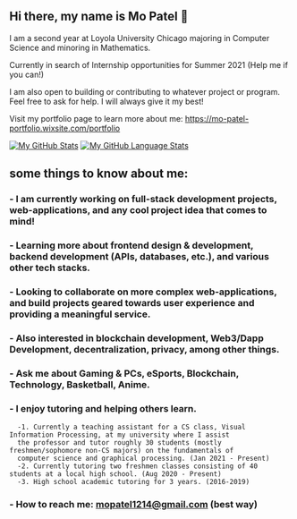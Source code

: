 ## Hi there, my name is Mo Patel 👋

I am a second year at Loyola University Chicago majoring in Computer Science and minoring in Mathematics.

Currently in search of Internship opportunities for Summer 2021 (Help me if you can!)

I am also open to building or contributing to whatever project or program. Feel free to ask for help. I will always give it my best!

Visit my portfolio page to learn more about me: https://mo-patel-portfolio.wixsite.com/portfolio




[![My GitHub Stats](https://github-readme-stats.vercel.app/api/?username=mopatel30&count_private=true&theme=tokyonight&showicons=true)]()
[![My GitHub Language Stats](https://github-readme-stats.vercel.app/api/top-langs/?username=mopatel30&langs_count=5&theme=tokyonight)]()




## some things to know about me:
### -  I am currently working on full-stack development projects, web-applications, and any cool project idea that comes to mind!
### -  Learning more about frontend design & development, backend development (APIs, databases, etc.), and various other tech stacks.
### -  Looking to collaborate on more complex web-applications, and build projects geared towards user experience and providing a meaningful service. 

### -  Also interested in blockchain development, Web3/Dapp Development, decentralization, privacy, among other things.
### -  Ask me about Gaming & PCs, eSports, Blockchain, Technology, Basketball, Anime.

### - I enjoy tutoring and helping others learn. 
      -1. Currently a teaching assistant for a CS class, Visual Information Processing, at my university where I assist 
      the professor and tutor roughly 30 students (mostly freshmen/sophomore non-CS majors) on the fundamentals of 
      computer science and graphical processing. (Jan 2021 - Present)
      -2. Currently tutoring two freshmen classes consisting of 40 students at a local high school. (Aug 2020 - Present)
      -3. High school academic tutoring for 3 years. (2016-2019)

### -  How to reach me: mopatel1214@gmail.com (best way)
